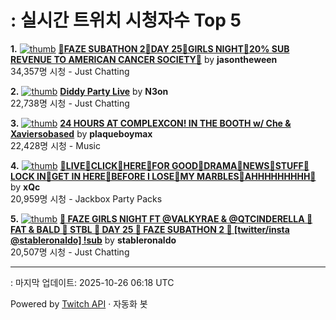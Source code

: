 # : 실시간 트위치 시청자수 Top 5

**1.** [![thumb](https://static-cdn.jtvnw.net/previews-ttv/live_user_jasontheween-320x180.jpg)](https://twitch.tv/jasontheween)
**[🔴FAZE SUBATHON 2🔴DAY 25🔴GIRLS NIGHT🔴20% SUB REVENUE TO AMERICAN CANCER SOCIETY🔴](https://twitch.tv/jasontheween)** by **jasontheween**<br>34,357명 시청  - Just Chatting

**2.** [![thumb](https://static-cdn.jtvnw.net/previews-ttv/live_user_n3on-320x180.jpg)](https://twitch.tv/N3on)
**[Diddy Party Live](https://twitch.tv/N3on)** by **N3on**<br>22,738명 시청  - Just Chatting

**3.** [![thumb](https://static-cdn.jtvnw.net/previews-ttv/live_user_plaqueboymax-320x180.jpg)](https://twitch.tv/plaqueboymax)
**[24 HOURS AT COMPLEXCON! IN THE BOOTH w/ Che & Xaviersobased](https://twitch.tv/plaqueboymax)** by **plaqueboymax**<br>22,428명 시청  - Music

**4.** [![thumb](https://static-cdn.jtvnw.net/previews-ttv/live_user_xqc-320x180.jpg)](https://twitch.tv/xQc)
**[👴LIVE👴CLICK👴HERE👴FOR GOOD👴DRAMA👴NEWS👴STUFF👴LOCK IN👴GET IN HERE👴BEFORE I LOSE👴MY MARBLES👴AHHHHHHHHH👴](https://twitch.tv/xQc)** by **xQc**<br>20,959명 시청  - Jackbox Party Packs

**5.** [![thumb](https://static-cdn.jtvnw.net/previews-ttv/live_user_stableronaldo-320x180.jpg)](https://twitch.tv/stableronaldo)
**[💅 FAZE GIRLS NIGHT FT @VALKYRAE & @QTCINDERELLA 💅 FAT & BALD 💅 STBL 💅 DAY 25 💅 FAZE SUBATHON 2 💅 [twitter/insta @stableronaldo] !sub](https://twitch.tv/stableronaldo)** by **stableronaldo**<br>20,507명 시청  - Just Chatting


---
: 마지막 업데이트: 2025-10-26 06:18 UTC

Powered by [Twitch API](https://dev.twitch.tv/docs/api/reference) · 자동화 봇